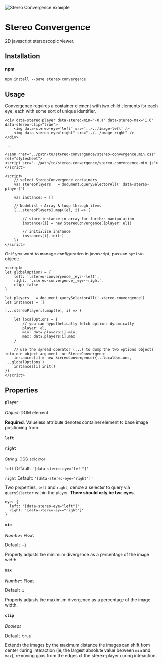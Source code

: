 ![Stereo Convergence example](http://i.giphy.com/3o6ozDEG1tnY7hmbsc.gif)

# Stereo Convergence

2D javascript stereoscopic viewer.

## Installation

#### npm
```
npm install --save stereo-convergence
```

## Usage

Convergence requires a container element with two child elements for each eye, each with some sort of unique identifier.

```
<div data-stereo-player data-stereo-min="-0.8" data-stereo-max="1.6" data-stereo-clip="true">
	<img data-stereo-eye="left" src="../../image-left" />
	<img data-stereo-eye="right" src="../../image-right" />
</div>

...

<link href="../path/to/stereo-convergence/stereo-convergence.min.css" rel="stylesheet">
<script src="../path/to/stereo-convergence/stereo-convergence.min.js"></script>

<script>
	// select StereoConvergence containers
	var stereoPlayers   = document.querySelectorAll('[data-stereo-player]')

	var instances = []

	// NodeList → Array & loop through items
	[...stereoPlayers].map((el, i) => {

		// store instance in array for further manipulation
		instances[i] = new StereoConvergence({player: el})

		// initialize instance
		instances[i].init()
	})
</script>
```

Or if you want to manage configuration in javascript, pass an `options` object:

```
<script>
let globalOptions = {
	left: '.stereo-convergence__eye--left',
	right: '.stereo-convergence__eye--right',
	clip: false
}

let players   = document.querySelectorAll('.stereo-convergence')
let instances = []

[...stereoPlayers].map((el, i) => {

	let localOptions = {
		// you can hypothetically fetch options dynamically
		player: el,
		min: data.players[i].min,
		max: data.players[i].max
	}

	// use the spread operator (...) to dump the two options objects into one object argument for StereoConvergence
	instances[i] = new StereoConvergence({...localOptions, ...globalOptions})
	instances[i].init()
})
</script>
```

## Properties

#### `player`

_Object_: DOM element

**Required**. Valueless attribute denotes container element to base image positioning from.

#### `left`
#### `right`

_String_: CSS selector

`left` Default: `'[data-stereo-eye="left"]'`

`right` Default: `'[data-stereo-eye="right"]'`

Two properties, `left` and `right`, denote a selector to query via `querySelector` within the player. **There should only be two eyes**.

```
eye: {
  left: '[data-stereo-eye="left"]'
  right: '[data-stereo-eye="right"]'
}
```

#### `min`

_Number_: Float

Default: `-1`

Property adjusts the minimum divergence as a percentage of the image width.

#### `max`

_Number_: Float

Default: `1`

Property adjusts the maximum divergence as a percentage of the image width.

#### `clip`

_Boolean_

Default: `true`

Extends the images by the maximum distance the images can shift from center during interaction (ie, the largest absolute value between `min` and `max`), removing gaps from the edges of the stereo-player during interaction.
